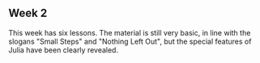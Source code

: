 ## Week 2 

This week has six lessons. The material is still very basic, in line with the slogans "Small Steps" and "Nothing Left Out", but the special features of Julia have been clearly revealed.
